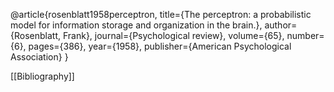@article{rosenblatt1958perceptron,
  title={The perceptron: a probabilistic model for information storage and organization in the brain.},
  author={Rosenblatt, Frank},
  journal={Psychological review},
  volume={65},
  number={6},
  pages={386},
  year={1958},
  publisher={American Psychological Association}
}

[[Bibliography]]